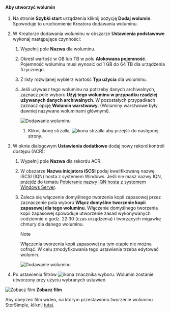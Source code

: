 <!--author=SharS last changed: 02/04/2016-->

#### <a name="to-create-a-volume"></a>Aby utworzyć wolumin
1. Na stronie **Szybki start** urządzenia kliknij pozycję **Dodaj wolumin**. Spowoduje to uruchomienie Kreatora dodawania woluminu.
2. W Kreatorze dodawania woluminu w obszarze **Ustawienia podstawowe** wykonaj następujące czynności:
   
   1. Wypełnij pole **Nazwa** dla woluminu.
   2. Określ wartość w GB lub TB w polu **Alokowana pojemność**. Pojemność woluminu musi wynosić od 1 GB do 64 TB dla urządzenia fizycznego.
   3. Z listy rozwijanej wybierz wartość **Typ użycia** dla woluminu. 
   4. Jeśli używasz tego woluminu na potrzeby danych archiwalnych, zaznacz pole wyboru **Użyj tego woluminu w przypadku rzadziej używanych danych archiwalnych**. W pozostałych przypadkach zaznacz opcję **Wolumin warstwowy**. (Woluminy warstwowe były dawniej nazywane woluminami głównymi).
      
        ![Dodawanie woluminu](./media/storsimple-create-volume/ScreenshotUpdate1VolumeFlow.png)
      
      1. Kliknij ikonę strzałki, ![ikona strzałki](./media/storsimple-create-volume/HCS_ArrowIcon-include.png) aby przejść do następnej strony.
3. W oknie dialogowym **Ustawienia dodatkowe** dodaj nowy rekord kontroli dostępu (ACR):
   
   1. Wypełnij pole **Nazwa** dla rekordu ACR.
   2. W obszarze **Nazwa inicjatora iSCSI** podaj kwalifikowaną nazwę iSCSI (IQN) hosta z systemem Windows. Jeśli nie masz nazwy IQN, przejdź do tematu [Pobieranie nazwy IQN hosta z systemem Windows Server](#get-the-iqn-of-a-windows-server-host).
   3. Zaleca się włączenie domyślnego tworzenia kopii zapasowej przez zaznaczenie pola wyboru **Włącz domyślne tworzenie kopii zapasowej dla tego woluminu**. Włączenie domyślnego tworzenia kopii zapasowej spowoduje utworzenie zasad wykonywanych codziennie o godz. 22:30 (czas urządzenia) i tworzących migawkę chmury dla danego woluminu.
      
      > [!NOTE]
      > Włączenia tworzenia kopii zapasowej na tym etapie nie można cofnąć. W celu zmodyfikowania tego ustawienia trzeba edytować wolumin.
      > 
      > 
      
        ![Dodawanie woluminu](./media/storsimple-create-volume/AddVolume2-include.png)
4. Po ustawieniu filtrów ![ikona znacznika wyboru](./media/storsimple-create-volume/HCS_CheckIcon-include.png). Wolumin zostanie utworzony przy użyciu wybranych ustawień.

![Zobacz film](./media/storsimple-create-volume/Video_icon.png) **Zobacz film**

Aby obejrzeć film wideo, na którym przestawiono tworzenie woluminu StorSimple, kliknij [tutaj](https://azure.microsoft.com/documentation/videos/create-a-storsimple-volume/).

